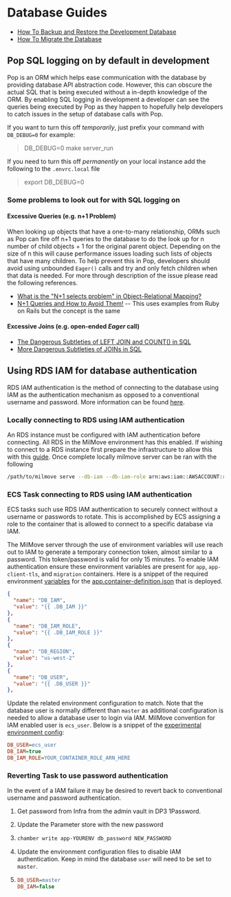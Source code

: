 # Database Guides

* [How To Backup and Restore the Development Database](how-to/backup-and-restore-dev-database.md#how-to-backup-and-restore-the-development-database)
* [How To Migrate the Database](how-to/migrate-the-database.md#how-to-migrate-the-database)

## Pop SQL logging on by default in development

Pop is an ORM which helps ease communication with the database by providing database API abstraction code. However, this can obscure the actual SQL that is being executed without a in-depth knowledge of the ORM. By enabling SQL logging in development a developer can see the queries being executed by Pop as they happen to hopefully help developers to catch issues in the setup of database calls with Pop.

If you want to turn this off _temporarily_, just prefix your command with `DB_DEBUG=0` for example:

> DB_DEBUG=0 make server_run

If you need to turn this off _permanently_ on your local instance add the following to the `.envrc.local` file

> export DB_DEBUG=0

### Some problems to look out for with SQL logging on

#### Excessive Queries (e.g. n+1 Problem)

When looking up objects that have a one-to-many relationship, ORMs such as Pop can fire off n+1 queries to the database to do the look up for n number of child objects + 1 for the original parent object. Depending on the size of n this will cause performance issues loading such lists of objects that have many children. To help prevent this in Pop, developers should avoid using unbounded `Eager()` calls and try and only fetch children when that data is needed. For more through description of the issue please read the following references.

* [What is the "N+1 selects problem" in Object-Relational Mapping?](https://stackoverflow.com/questions/97197/what-is-the-n1-selects-problem-in-orm-object-relational-mapping)
* [N+1 Queries and How to Avoid Them!](https://medium.com/@bretdoucette/n-1-queries-and-how-to-avoid-them-a12f02345be5) -- This uses examples from Ruby on Rails but the concept is the same

#### Excessive Joins (e.g. open-ended *Eager* call)

* [The Dangerous Subtleties of LEFT JOIN and COUNT() in SQL](https://www.xaprb.com/blog/2009/04/08/the-dangerous-subtleties-of-left-join-and-count-in-sql/)
* [More Dangerous Subtleties of JOINs in SQL](https://alexpetralia.com/posts/2017/7/19/more-dangerous-subtleties-of-joins-in-sql)

## Using RDS IAM for database authentication

RDS IAM authentication is the method of connecting to the database using IAM as the authentication mechanism as opposed to a conventional username and password. More information can be found [here](https://docs.aws.amazon.com/AmazonRDS/latest/UserGuide/UsingWithRDS.IAMDBAuth.html).

### Locally connecting to RDS using IAM authentication

An RDS instance must be configured with IAM authentication before connecting. All RDS in the MilMove environment has this enabled. If wishing to connect to a RDS instance first prepare the infrastructure to allow this with this [guide](https://github.com/transcom/ppp-infra/blob/master/docs/runbook/0009-accessing-the-db-with-iam.md). Once complete locally milmove server can be ran with the following

```bash
/path/to/milmove serve --db-iam --db-iam-role arn:aws:iam::AWSACCOUNT:role/CONNECTROLE  --db-region us-east-2 --db-host RDSURL  --db-ssl-mode verify-full --db-ssl-root-cert bin/rds-ca-2019-root.pem  --db-user db_user
```

### ECS Task connecting to RDS using IAM authentication

ECS tasks such use RDS IAM authentication to securely connect without a username or passwords to rotate. This is accomplished by ECS assigning a role to the container that is allowed to connect to a specific database via IAM.

The MilMove server through the use of environment variables will use reach out to IAM to generate a temporary connection token, almost similar to a password. This token/password is valid for only 15 minutes. To enable IAM authentication ensure these environment variables are present for `app`, `app-client-tls`, and `migration` containers. Here is a snippet of the required environment [variables](https://github.com/transcom/mymove/blob/6426a37eaf0219323aef997deed5a43e0e1a824b/config/app.container-definition.json#L32-L39) for the [app.container-definition.json](https://github.com/transcom/mymove/blob/master/config/app.container-definition.json) that is deployed.

```json
{
  "name": "DB_IAM",
  "value": "{{ .DB_IAM }}"
},
{
  "name": "DB_IAM_ROLE",
  "value": "{{ .DB_IAM_ROLE }}"
},
{
  "name": "DB_REGION",
  "value": "us-west-2"
},
{
  "name": "DB_USER",
  "value": "{{ .DB_USER }}"
},
```

Update the related environment configuration to match. Note that the database user is normally different than `master` as additional configuration is needed to allow a database user to login via IAM. MilMove convention for IAM enabled user is `ecs_user`. Below is a snippet of the [experimental environment config](https://github.com/transcom/mymove/blob/master/config/env/experimental.env):

```ini
DB_USER=ecs_user
DB_IAM=true
DB_IAM_ROLE=YOUR_CONTAINER_ROLE_ARN_HERE
```

### Reverting Task to use password authentication

In the event of a IAM failure it may be desired to revert back to conventional username and password authentication.

1. Get password from Infra from the admin vault in DP3 1Password.

1. Update the Parameter store with the new password

1. ```bash
   chamber write app-YOURENV db_password NEW_PASSWORD
   ```

1. Update the environment configuration files to disable IAM authentication. Keep in mind the database `user` will need to be set to `master`.

1. ```ini
   DB_USER=master
   DB_IAM=false
   ```
